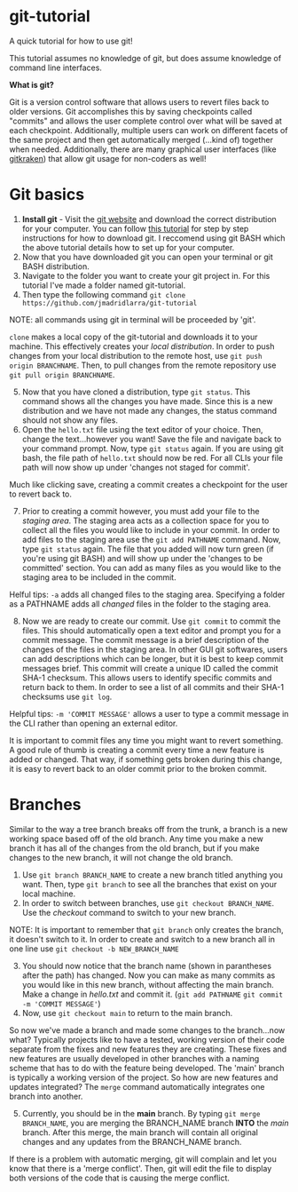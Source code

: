 # git-tutorial
A quick tutorial for how to use git!

This tutorial assumes no knowledge of git, but does assume knowledge of command line interfaces. 

**What is git?**

Git is a version control software that allows users to revert files back to older versions.  Git accomplishes this by saving checkpoints called "commits" and allows the user complete control over what will be saved at each checkpoint. Additionally, multiple users can work on different facets of the same project and then get automatically merged (...kind of) together when needed. Additionally, there are many graphical user interfaces (like [gitkraken](https://www.gitkraken.com/)) that allow git usage for non-coders as well!

# Git basics

1) **Install git** - Visit the [git website](https://git-scm.com/downloads) and download the correct distribution for your computer. You can follow [this tutorial](https://phoenixnap.com/kb/how-to-install-git-windows) for step by step instructions for how to download git. I reccomend using git BASH which the above tutorial details how to set up for your computer.  
2) Now that you have downloaded git you can open your terminal or git BASH distribution.  
3) Navigate to the folder you want to create your git project in. For this tutorial I've made a folder named git-tutorial. 
4) Then type the following command `git clone https://github.com/jmadridlarra/git-tutorial` 

NOTE: all commands using git in terminal will be proceeded by 'git'. 

`clone` makes a local copy of the git-tutorial and downloads it to your machine.  This effectively creates your *local distribution*. In order to push changes from your local distribution to the remote host, use `git push origin BRANCHNAME`.  Then, to pull changes from the remote repository use `git pull origin BRANCHNAME`. 

5) Now that you have cloned a distribution, type `git status`.  This command shows all the changes you have made.  Since this is a new distribution and we have not made any changes, the status command should not show any files. 
6) Open the `hello.txt` file using the text editor of your choice. Then, change the text...however you want! Save the file and navigate back to your command prompt. Now, type `git status` again.  If you are using git bash, the file path of `hello.txt` should now be red. For all CLIs your file path will now show up under 'changes not staged for commit'. 

Much like clicking save, creating a commit creates a checkpoint for the user to revert back to.  

7) Prior to creating a commit however, you must add your file to the *staging area*. The staging area acts as a collection space for you to collect all the files you would like to include in your commit. In order to add files to the staging area use the `git add PATHNAME` command. Now, type `git status` again.  The file that you added will now turn green (if you're using git BASH) and will show up under the 'changes to be committed' section. You can add as many files as you would like to the staging area to be included in the commit. 

Helful tips: `-a` adds all changed files to the staging area. Specifying a folder as a PATHNAME adds all *changed* files in the folder to the staging area.

8) Now we are ready to create our commit.  Use `git commit` to commit the files.  This should automatically open a text editor and prompt you for a commit message.  The commit message is a brief description of the changes of the files in the staging area.  In other GUI git softwares, users can add descriptions which can be longer, but it is best to keep commit messages brief.  This commit will create a unique ID called the commit SHA-1 checksum.  This allows users to identify specific commits and return back to them. In order to see a list of all commits and their SHA-1 checksums use `git log`. 

Helpful tips: `-m 'COMMIT MESSAGE'` allows a user to type a commit message in the CLI rather than opening an external editor.  

It is important to commit files any time you might want to revert something.  A good rule of thumb is creating a commit every time a new feature is added or changed.  That way, if something gets broken during this change, it is easy to revert back to an older commit prior to the broken commit. 

# Branches

Similar to the way a tree branch breaks off from the trunk, a branch is a new working space based off of the old branch.  Any time you make a new branch it has all of the changes from the old branch, but if you make changes to the new branch, it will not change the old branch. 

1) Use `git branch BRANCH_NAME` to create a new branch titled anything you want.  Then, type `git branch` to see all the branches that exist on your local machine.  
2) In order to switch between branches, use `git checkout BRANCH_NAME`.  Use the *checkout* command to switch to your new branch.  

NOTE: It is important to remember that `git branch` only creates the branch, it doesn't switch to it.  In order to create and switch to a new branch all in one line use `git checkout -b NEW_BRANCH_NAME`

3) You should now notice that the branch name (shown in parantheses after the path) has changed. Now you can make as many commits as you would like in this new branch, without affecting the main branch. Make a change in *hello.txt* and commit it. (`git add PATHNAME` `git commit -m 'COMMIT MESSAGE'`)
4) Now, use `git checkout main` to return to the main branch. 

So now we've made a branch and made some changes to the branch...now what?  Typically projects like to have a tested, working version of their code separate from the fixes and new features they are creating.  These fixes and new features are usually developed in other branches with a naming scheme that has to do with the feature being developed. The 'main' branch is typically a working version of the project.  So how are new features and updates integrated? The `merge` command automatically integrates one branch into another.  

5) Currently, you should be in the **main** branch. By typing `git merge BRANCH_NAME`, you are merging the BRANCH_NAME branch **INTO** the *main* branch. After this merge, the main branch will contain all original changes and any updates from the BRANCH_NAME branch. 

If there is a problem with automatic merging, git will complain and let you know that there is a 'merge conflict'.  Then, git will edit the file to display both versions of the code that is causing the merge conflict. 

